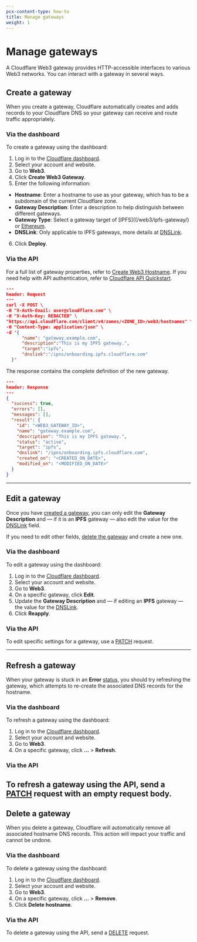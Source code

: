 ```yaml
---
pcx-content-type: how-to
title: Manage gateways
weight: 1
---
```


# Manage gateways

A Cloudflare Web3 gateway provides HTTP-accessible interfaces to various Web3 networks. You can interact with a gateway in several ways.

## Create a gateway

When you create a gateway, Cloudflare automatically creates and adds records to your Cloudflare DNS so your gateway can receive and route traffic appropriately.

### Via the dashboard

To create a gateway using the dashboard:

1. Log in to the [Cloudflare dashboard](https://dash.cloudflare.com).
2. Select your account and website.
3. Go to **Web3**.
4. Click **Create Web3 Gateway**.
5. Enter the following information:
  - **Hostname**: Enter a hostname to use as your gateway, which has to be a subdomain of the current Cloudflare zone.
  - **Gateway Description**: Enter a description to help distinguish between different gateways.
  - **Gateway Type**: Select a gateway target of [IPFS]((/web3/ipfs-gateway/) or [Ethereum](/web3/ethereum-gateway/).
  - **DNSLink**: Only applicable to IPFS gateways, more details at [DNSLink](/web3/ipfs-gateway/concepts/dnslink/).
6. Click **Deploy**.

### Via the API

For a full list of gateway properties, refer to [Create Web3 Hostname](https://api.cloudflare.com/#web3-hostname-create-web3-hostname). If you need help with API authentication, refer to [Cloudflare API Quickstart](/api/).

```json
---
header: Request
---
curl -X POST \
-H "X-Auth-Email: user@cloudflare.com" \
-H "X-Auth-Key: REDACTED" \
"https://api.cloudflare.com/client/v4/zones/<ZONE_ID>/web3/hostnames" \
-H "Content-Type: application/json" \
-d '{
      "name": "gateway.example.com",
      "description":"This is my IPFS gateway.",
      "target":"ipfs",
      "dnslink":"/ipns/onboarding.ipfs.cloudflare.com"
  }'
```

The response contains the complete definition of the new gateway.

```json
---
header: Response
---
{
  "success": true,
  "errors": [],
  "messages": [],
  "result": {
    "id": "<WEB3_GATEWAY_ID>",
    "name": "gateway.example.com",
    "description": "This is my IPFS gateway.",
    "status": "active",
    "target": "ipfs",
    "dnslink": "/ipns/onboarding.ipfs.cloudflare.com",
    "created_on": "<CREATED_ON_DATE>",
    "modified_on": "<MODIFIED_ON_DATE>"
  }
}
```

---

## Edit a gateway

Once you have [created a gateway](#create-a-gateway), you can only edit the **Gateway Description** and — if it is an **IPFS** gateway — also edit the value for the [DNSLink](/web3/ipfs-gateway/concepts/dnslink/) field.

If you need to edit other fields, [delete the gateway](#delete-a-gateway) and create a new one.

### Via the dashboard

To edit a gateway using the dashboard:

1. Log in to the [Cloudflare dashboard](https://dash.cloudflare.com).
2. Select your account and website.
3. Go to **Web3**.
4. On a specific gateway, click **Edit**.
5. Update the **Gateway Description** and — if editing an **IPFS** gateway — the value for the [DNSLink](/web3/ipfs-gateway/concepts/dnslink/).
6. Click **Reapply**.

### Via the API

To edit specific settings for a gateway, use a [PATCH](https://api.cloudflare.com/#web3-hostname-edit-web3-hostname) request.

---

## Refresh a gateway

When your gateway is stuck in an **Error** [status](/web3/reference/gateway-status/), you should try refreshing the gateway, which attempts to re-create the associated DNS records for the hostname.

### Via the dashboard

To refresh a gateway using the dashboard:

1. Log in to the [Cloudflare dashboard](https://dash.cloudflare.com).
2. Select your account and website.
3. Go to **Web3**.
4. On a specific gateway, click **...** > **Refresh**.

### Via the API

To refresh a gateway using the API, send a [PATCH](https://api.cloudflare.com/#web3-hostname-edit-web3-hostname) request with an empty request body.
---

## Delete a gateway

When you delete a gateway, Cloudflare will automatically remove all associated hostname DNS records. This action will impact your traffic and cannot be undone.

### Via the dashboard

To delete a gateway using the dashboard: 

1. Log in to the [Cloudflare dashboard](https://dash.cloudflare.com).
2. Select your account and website.
3. Go to **Web3**.
4. On a specific gateway, click **...** > **Remove**.
5. Click **Delete hostname**.

### Via the API

To delete a gateway using the API, send a [DELETE](https://api.cloudflare.com/#web3-hostname-delete-web3-hostname) request.
